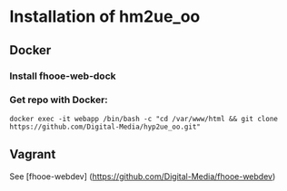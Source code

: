 # Installation of hm2ue_oo

## Docker

### Install fhooe-web-dock


### Get repo with Docker:
```shell
docker exec -it webapp /bin/bash -c "cd /var/www/html && git clone https://github.com/Digital-Media/hyp2ue_oo.git"
```

## Vagrant

See [fhooe-webdev] (https://github.com/Digital-Media/fhooe-webdev)
